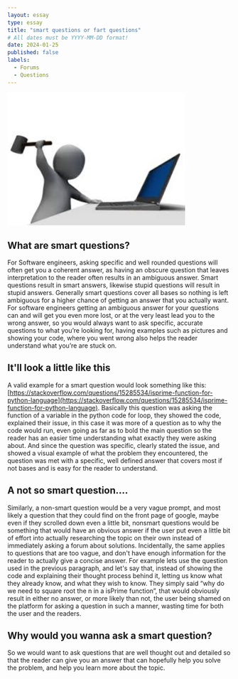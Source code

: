 ```yaml
---
layout: essay
type: essay
title: "smart questions or fart questions"
# All dates must be YYYY-MM-DD format!
date: 2024-01-25
published: false
labels:
  - Forums
  - Questions
---
```

<img width="400px" class="rounded float-start pe-4" src="../img/download.jpg">

## What are smart questions?

For Software engineers, asking specific and well rounded questions will often get you a coherent answer, as having an obscure question that leaves interpretation to the reader often results in an ambiguous answer. Smart questions result in smart answers, likewise stupid questions will result in stupid answers. Generally smart questions cover all bases so nothing is left ambiguous for a higher chance of getting an answer that you actually want. For software engineers getting an ambiguous answer for your questions can and will get you even more lost, or at the very least lead you to the wrong answer, so you would always want to ask specific, accurate questions to what you’re looking for, having examples such as pictures and showing your code, where you went wrong also helps the reader understand what you’re are stuck on.

## It'll look a little like this

A valid example for a smart question would look something like this:
[https://stackoverflow.com/questions/15285534/isprime-function-for-python-language](https://stackoverflow.com/questions/15285534/isprime-function-for-python-language).
Basically this question was asking the function of a variable in the python code for loop, they showed the code, explained their issue, in this case it was more of a question as to why the code would run, even going as far as to bold the main question so the reader has an easier time understanding what exactly they were asking about. And since the question was specific, clearly stated the issue, and showed a visual example of what the problem they encountered, the question was met with a specific, well defined answer that covers most if not bases and is easy for the reader to understand. 

## A not so smart question....

Similarly, a non-smart question would be a very vague prompt, and most likely a question that they could find on the front page of google, maybe even if they scrolled down even a little bit, nonsmart questions would be something that would have an obvious answer if the user put even a little bit of effort into actually researching the topic on their own instead of immediately asking a forum about solutions. Incidentally, the same applies to questions that are too vague, and don't have enough information for the reader to actually give a concise answer. For example lets use the question used in the previous paragraph, and let's say that, instead of showing the code and explaining their thought process behind it, letting us know what they already know, and what they wish to know. They simply said “why do we need to square root the n in a isPrime function”, that would obviously result in either no answer, or more likely than not, the user being shamed on the platform for asking a question in such a manner, wasting time for both the user and the readers.

## Why would you wanna ask a smart question?

So we would want to ask questions that are well thought out and detailed so that the reader can give you an answer that can hopefully help you solve the problem, and help you learn more about the topic. 
